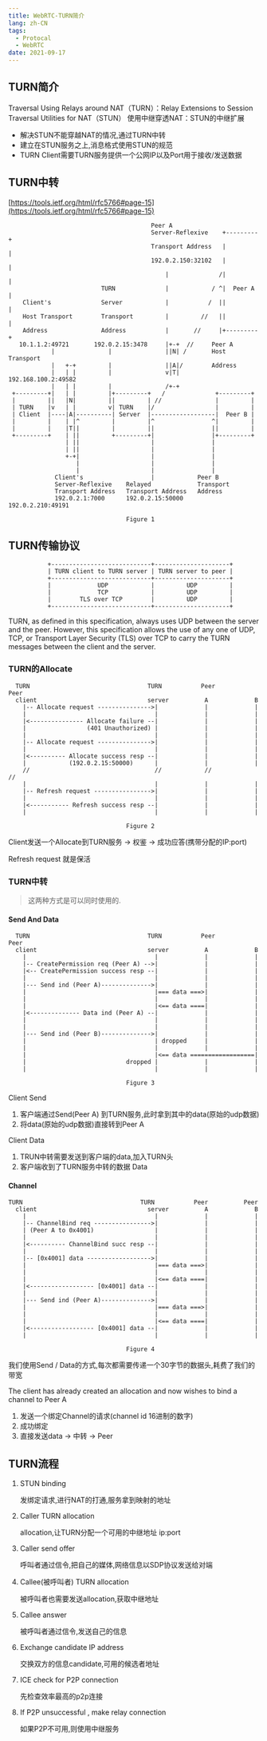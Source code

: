 ```yaml
---
title: WebRTC-TURN简介
lang: zh-CN
tags:
  - Protocal
  - WebRTC
date: 2021-09-17  
---
```


## TURN简介

Traversal Using Relays around NAT（TURN）：Relay Extensions to Session Traversal Utilities for NAT（STUN）
使用中继穿透NAT：STUN的中继扩展

- 解决STUN不能穿越NAT的情况,通过TURN中转
- 建立在STUN服务之上,消息格式使用STUN的规范
- TURN Client需要TURN服务提供一个公网IP以及Port用于接收/发送数据

<!-- more -->

## TURN中转

[https://tools.ietf.org/html/rfc5766#page-15](https://tools.ietf.org/html/rfc5766#page-15)

```
                                        Peer A
                                        Server-Reflexive    +---------+
                                        Transport Address   |         |
                                        192.0.2.150:32102   |         |
                                            |              /|         |
                          TURN              |            / ^|  Peer A |
    Client's              Server            |           /  ||         |
    Host Transport        Transport         |         //   ||         |
    Address               Address           |       //     |+---------+
   10.1.1.2:49721       192.0.2.15:3478     |+-+  //     Peer A
            |               |               ||N| /       Host Transport
            |   +-+         |               ||A|/        Address
            |   | |         |               v|T|     192.168.100.2:49582
            |   | |         |               /+-+
 +---------+|   | |         |+---------+   /              +---------+
 |         ||   |N|         ||         | //               |         |
 | TURN    |v   | |         v| TURN    |/                 |         |
 | Client  |----|A|----------| Server  |------------------|  Peer B |
 |         |    | |^         |         |^                ^|         |
 |         |    |T||         |         ||                ||         |
 +---------+    | ||         +---------+|                |+---------+
                | ||                    |                |
                | ||                    |                |
                +-+|                    |                |
                   |                    |                |
                   |                    |                |
             Client's                   |            Peer B
             Server-Reflexive    Relayed             Transport
             Transport Address   Transport Address   Address
             192.0.2.1:7000      192.0.2.15:50000     192.0.2.210:49191

                                 Figure 1
```

## TURN传输协议

```
           +----------------------------+---------------------+
           | TURN client to TURN server | TURN server to peer |
           +----------------------------+---------------------+
           |             UDP            |         UDP         |
           |             TCP            |         UDP         |
           |        TLS over TCP        |         UDP         |
           +----------------------------+---------------------+
```

TURN, as defined in this specification, always uses UDP between the server and the peer.  However, this specification allows the use of any one of UDP, TCP, or Transport Layer Security (TLS) over TCP to carry the TURN messages between the client and the server.

### TURN的Allocate

```
  TURN                                 TURN           Peer          Peer
  client                               server          A             B
    |-- Allocate request --------------->|             |             |
    |                                    |             |             |
    |<--------------- Allocate failure --|             |             |
    |                 (401 Unauthorized) |             |             |
    |                                    |             |             |
    |-- Allocate request --------------->|             |             |
    |                                    |             |             |
    |<---------- Allocate success resp --|             |             |
    |            (192.0.2.15:50000)      |             |             |
    //                                   //            //            //
    |                                    |             |             |
    |-- Refresh request ---------------->|             |             |
    |                                    |             |             |
    |<----------- Refresh success resp --|             |             |
    |                                    |             |             |

                                 Figure 2
```

Client发送一个Allocate到TURN服务 -> 权鉴 -> 成功应答(携带分配的IP:port)

Refresh request 就是保活

### TURN中转

> 这两种方式是可以同时使用的.

#### Send And Data

```
  TURN                                 TURN           Peer          Peer
  client                               server          A             B
    |                                    |             |             |
    |-- CreatePermission req (Peer A) -->|             |             |
    |<-- CreatePermission success resp --|             |             |
    |                                    |             |             |
    |--- Send ind (Peer A)-------------->|             |             |
    |                                    |=== data ===>|             |
    |                                    |             |             |
    |                                    |<== data ====|             |
    |<-------------- Data ind (Peer A) --|             |             |
    |                                    |             |             |
    |                                    |             |             |
    |--- Send ind (Peer B)-------------->|             |             |
    |                                    | dropped     |             |
    |                                    |             |             |
    |                                    |<== data ==================|
    |                            dropped |             |             |
    |                                    |             |             |

                                 Figure 3
```

Client Send

1. 客户端通过Send(Peer A) 到TURN服务,此时拿到其中的data(原始的udp数据)
2. 将data(原始的udp数据)直接转到Peer A

Client Data

1. TRUN中转需要发送到客户端的data,加入TURN头
2. 客户端收到了TURN服务中转的数据 Data

#### Channel

```
TURN                                 TURN           Peer          Peer
  client                               server          A             B
    |                                    |             |             |
    |-- ChannelBind req ---------------->|             |             |
    | (Peer A to 0x4001)                 |             |             |
    |                                    |             |             |
    |<---------- ChannelBind succ resp --|             |             |
    |                                    |             |             |
    |-- [0x4001] data ------------------>|             |             |
    |                                    |=== data ===>|             |
    |                                    |             |             |
    |                                    |<== data ====|             |
    |<------------------ [0x4001] data --|             |             |
    |                                    |             |             |
    |--- Send ind (Peer A)-------------->|             |             |
    |                                    |=== data ===>|             |
    |                                    |             |             |
    |                                    |<== data ====|             |
    |<------------------ [0x4001] data --|             |             |
    |                                    |             |             |

                                 Figure 4
```

我们使用Send / Data的方式,每次都需要传递一个30字节的数据头,耗费了我们的带宽

The client has already created an allocation and now wishes to bind a channel to Peer A

1. 发送一个绑定Channel的请求(channel id 16进制的数字)
2. 成功绑定
3. 直接发送data -> 中转 -> Peer

## TURN流程

1. STUN binding  
   
   发绑定请求,进行NAT的打通,服务拿到映射的地址

2. Caller TURN allocation
   
   allocation,让TURN分配一个可用的中继地址 ip:port

3. Caller send offer
   
   呼叫者通过信令,把自己的媒体,网络信息以SDP协议发送给对端

4. Callee(被呼叫者) TURN allocation
   
   被呼叫者也需要发送allocation,获取中继地址

5. Callee answer 
   
   被呼叫者通过信令,发送自己的信息

6. Exchange candidate IP address
   
   交换双方的信息candidate,可用的候选者地址

7. ICE check for P2P connection
   
   先检查效率最高的p2p连接

8. If P2P unsuccessful , make relay connection
   
   如果P2P不可用,则使用中继服务